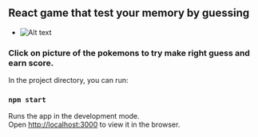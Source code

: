 

## React game that test your memory by guessing

- ![Alt text](public/demo.png?raw=true  "demo")
### Click on picture of the pokemons to try make right guess and earn score. 



In the project directory, you can run:

### `npm start`

Runs the app in the development mode.<br>
Open [http://localhost:3000](http://localhost:3000) to view it in the browser.



